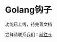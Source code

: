 # Golang钩子

功能已上线，待完善文档

尝鲜请联系我们：[前往->](https://github.com/fireboomio/product-manual/discussions/1)
